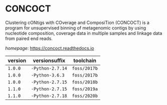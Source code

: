 # CONCOCT

Clustering cONtigs with COverage and ComposiTion (CONCOCT) is a program for unsupervised binning  of metagenomic contigs by using nucleotide composition, coverage data in multiple samples and linkage data  from paired end reads.

*homepage*: <https://concoct.readthedocs.io>

version | versionsuffix | toolchain
--------|---------------|----------
``1.0.0`` | ``-Python-2.7.14`` | ``foss/2017b``
``1.0.0`` | ``-Python-3.6.3`` | ``foss/2017b``
``1.0.0`` | ``-Python-2.7.15`` | ``foss/2018b``
``1.1.0`` | ``-Python-2.7.15`` | ``foss/2019a``
``1.1.0`` | ``-Python-2.7.18`` | ``foss/2020b``
